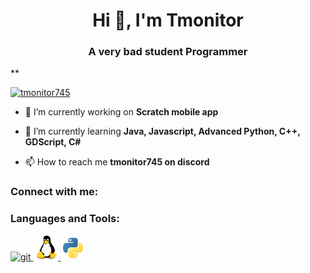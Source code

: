 <h1 align="center">Hi 👋, I'm Tmonitor</h1>
<h3 align="center">A very bad student Programmer</h3>

**<p align="left"> <a href="https://github.com/ryo-ma/github-profile-trophy"><img src="https://github-profile-trophy.vercel.app/?username=tmonitor745" alt="tmonitor745" /></a> </p>

- 🔭 I’m currently working on **Scratch mobile app**

- 🌱 I’m currently learning **Java, Javascript, Advanced Python, C++, GDScript, C#**

- 📫 How to reach me **tmonitor745 on discord**

<h3 align="left">Connect with me:</h3>
<p align="left">
</p>

<h3 align="left">Languages and Tools:</h3>
<p align="left"> <a href="https://git-scm.com/" target="_blank" rel="noreferrer"> <img src="https://www.vectorlogo.zone/logos/git-scm/git-scm-icon.svg" alt="git" width="40" height="40"/> </a> <a href="https://www.linux.org/" target="_blank" rel="noreferrer"> <img src="https://raw.githubusercontent.com/devicons/devicon/master/icons/linux/linux-original.svg" alt="linux" width="40" height="40"/> </a> <a href="https://www.python.org" target="_blank" rel="noreferrer"> <img src="https://raw.githubusercontent.com/devicons/devicon/master/icons/python/python-original.svg" alt="python" width="40" height="40"/> </a> </p>
